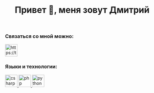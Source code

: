 <h1 align="center">Привет 👋, меня зовут Дмитрий</h1>
<br />
<h3 align="left">Связаться со мной можно:</h3>
<p align="left">
<a href="https://t.me/KitMitia" target="blank"><img align="center" src="https://upload.wikimedia.org/wikipedia/commons/thumb/8/83/Telegram_2019_Logo.svg/800px-Telegram_2019_Logo.svg.png" alt="https://t.me/KitMitia" height="40" width="40" /></a>
</p>

<h3 align="left">Языки и технологии:</h3>
<p align="left">
<a href="https://metanit.com/sharp/tutorial/" target="_blank" rel="noreferrer"> <img src="https://cdn-icons-png.flaticon.com/512/74/74906.png" alt="csharp" width="40" height="40"/> </a> 
<a href="https://www.php.net/manual/ru/" target="_blank" rel="noreferrer"> <img src="https://cdn-icons-png.flaticon.com/512/1/1975.png" alt="php" width="40" height="40"/> </a> 
<a href="https://www.python.org/doc/" target="_blank" rel="noreferrer"> <img src="https://cdn-icons-png.flaticon.com/512/5968/5968396.png" alt="python" width="40" height="40"/> </a> 
</p>
